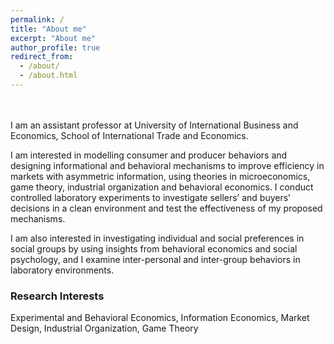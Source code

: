 ```yaml
---
permalink: /
title: "About me"
excerpt: "About me"
author_profile: true
redirect_from: 
  - /about/
  - /about.html
---
```

<br/>
<br/>
I am an assistant professor at University of International Business and Economics, School of International Trade and Economics.


I am interested in modelling consumer and producer behaviors and designing informational and behavioral mechanisms to improve efficiency in markets with asymmetric information, using theories in microeconomics, game theory, industrial organization and behavioral economics. I conduct controlled laboratory experiments to investigate sellers’ and buyers’ decisions in a clean environment and test the effectiveness of my proposed mechanisms. 

I am also interested in investigating individual and social preferences in social groups by using insights from behavioral economics and social psychology, and I examine inter-personal and inter-group behaviors in laboratory environments.


### Research Interests
Experimental and Behavioral Economics, Information Economics, Market Design, Industrial Organization, Game Theory
